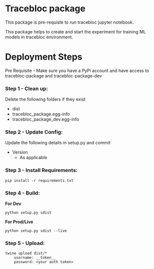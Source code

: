 # Tracebloc package
This package is pre-requiste to run tracebloc jupyter notebook.


This package helps to create and start the experiment for training ML models in 
tracebloc environment.


# Deployment Steps

Pre Requisite - Make sure you have a PyPi account and have access to tracebloc-package and tracebloc-package-dev

### Step 1 - Clean up:

Delete the following folders if they exist

- dist
- tracebloc_package.egg-info
- tracebloc_package_dev.egg-info

### Step 2 - Update Config:

Update the following details in setup.py and commit

- Version
    - As applicable

### Step 3 - Install Requirements:

```
pip install -r requirements.txt
```

### Step 4 - Build:
**For Dev**
```
python setup.py sdist
```

**For Prod/Live**
```
python setup.py sdist --live
```

### Step 5 - Upload:
```
twine upload dist/*
    username: __token__
    password: <your auth token>
```
